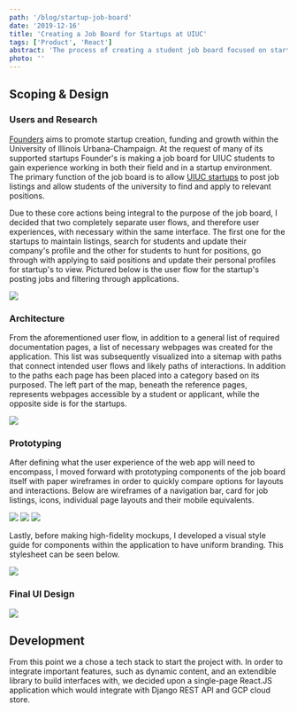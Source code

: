 ```yaml
---
path: '/blog/startup-job-board'
date: '2019-12-16'
title: 'Creating a Job Board for Startups at UIUC'
tags: ['Product', 'React']
abstract: 'The process of creating a student job board focused on startups at the University of Illinois at Urbana-Champaign.'
photo: ''
---
```


## Scoping & Design

### Users and Research

[Founders](https://foundersillinois.org/) aims to promote startup creation, funding and growth within the University of Illinois
Urbana-Champaign. At the request of many of its supported startups Founder's is making a job board for UIUC students to gain
experience working in both their field and in a startup environment. The primary function of the job board is to allow
[UIUC startups](https://entrepreneurship.illinois.edu/startups/) to post job listings and allow students of the university
to find and apply to relevant positions.

Due to these core actions being integral to the purpose of the job board, I decided that two completely separate user flows,
and therefore user experiences, with necessary within the same interface. The first one for the startups to maintain listings,
search for students and update their company's profile and the other for students to hunt for positions, go through with applying
to said positions and update their personal profiles for startup's to view. Pictured below is the user flow for the startup's
posting jobs and filtering through applications.

![](jobboard-userflow.png)

### Architecture

From the aforementioned user flow, in addition to a general list of required documentation pages, a list of necessary webpages
was created for the application. This list was subsequently visualized into a sitemap with paths that connect intended user flows
and likely paths of interactions. In addition to the paths each page has been placed into a category based on its purposed. The
left part of the map, beneath the reference pages, represents webpages accessible by a student or applicant, while the opposite
side is for the startups.

![](jobboard-sitemap.png)

### Prototyping

After defining what the user experience of the web app will need to encompass, I moved forward with prototyping components of
the job board itself with paper wireframes in order to quickly compare options for layouts and interactions. Below are wireframes
of a navigation bar, card for job listings, icons, individual page layouts and their mobile equivalents.

![](jobboard-wireframe-1.jpg)
![](jobboard-wireframe-2.jpg)
![](jobboard-wireframe-3.jpg)

Lastly, before making high-fidelity mockups, I developed a visual style guide for components within the application to have uniform branding.
This stylesheet can be seen below.

![](job-board-styles.png)

### Final UI Design

![](jobs.png)

## Development

From this point we a chose a tech stack to start the project with. In order to integrate important features, such as dynamic content, and an extendible library
to build interfaces with, we decided upon a single-page React.JS application which would integrate with Django REST API and GCP cloud store.

